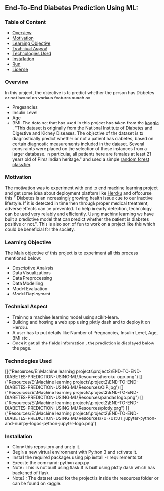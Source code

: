 ## End-To-End Diabetes Prediction Using ML:


### Table of Content
  * [Overview](#overview)
  * [Motivation](#motivation)
  * [Learning Objective](#Learning-Objective)
  * [Technical Aspect](#technical-aspect)
  * [Technologies Used](#technologies-used)
  * [Installation](#installation)
  * [Run](#run)
  * [License](#license)


### Overview 
In this project, the objective is to predict whether the person has Diabetes or not based on various features suach as 
- Pregnancies
- Insulin Level
- Age
- BMI.
The data set that has used in this project has taken from the [kaggle](https://www.kaggle.com/) . "This dataset is originally from the National Institute of Diabetes and Digestive and Kidney Diseases. The objective of the dataset is to diagnostically predict whether or not a patient has diabetes, based on certain diagnostic measurements included in the dataset. Several constraints were placed on the selection of these instances from a larger database. In particular, all patients here are females at least 21 years old of Pima Indian heritage." and used a simple [random forest classifier](https://en.wikipedia.org/wiki/Random_forest).   


### Motivation
The motivation was to experiment  with end to end machine learning project and get some idea about deployment platform like [Heroku](https://g.co/kgs/yvsR77) and offcourse this "
Diabetes is an increasingly growing health issue due to our inactive lifestyle. If it is detected in time then through proper medical treatment, adverse effects can be prevented. To help in early detection, technology can be used very reliably and efficiently. Using machine learning we have built a predictive model that can predict whether the patient is diabetes positive or not.".
This is also sort of fun to work on a project like this which could be beneficial for the society. 

### Learning Objective
The Main objective of this project is to experiment all 
this process mentioned below:

- Descriptive Analysis 
- Data Visualizations 
- Data Preprocessing 
- Data Modelling 
- Model Evaluation 
- Model Deployment 

### Technical Aspect 

- Training a machine learning model using scikit-learn. 
- Building and hosting a  web app using plotly dash 
and to deploy it on Heroku. 
- A user has to put details like Number of Pregnancies, Insulin Level, Age, BMI etc . 
- Once it get all the fields information , the prediction is displayed below the page. 

### Technologies Used  
[]("Resources/E:\Machine learning projects\project2\END-TO-END-DIABETES-PREDICTION-USING-ML\Resources\heroku logo.png")
[]("Resources/E:\Machine learning projects\project2\END-TO-END-DIABETES-PREDICTION-USING-ML\Resources\OIP.jpg")
[]("Resources/E:\Machine learning projects\project2\END-TO-END-DIABETES-PREDICTION-USING-ML\Resources\pandas logo.png")
[]("Resources/E:\Machine learning projects\project2\END-TO-END-DIABETES-PREDICTION-USING-ML\Resources\plotly.png")
[]("Resources/E:\Machine learning projects\project2\END-TO-END-DIABETES-PREDICTION-USING-ML\Resources\70-701501_jupyter-python-and-numpy-logos-python-jupyter-logo.png")

### Installation 
- Clone this repository and unzip it.
- Begin a new virtual environment with Python 3 and activate it.
- Install the required packages using pip install -r requirements.txt
- Execute the command: python app.py
- Note : This is not built using flask.It is built using
plotly dash which has backened of flask.
- Note2 : The dataset used for the project is inside the 
resources folder or can be found on kaggle.
